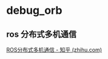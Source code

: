 # debug_orb

## ros 分布式多机通信

[ROS分布式多机通信 - 知乎 (zhihu.com)](https://zhuanlan.zhihu.com/p/101331694)


